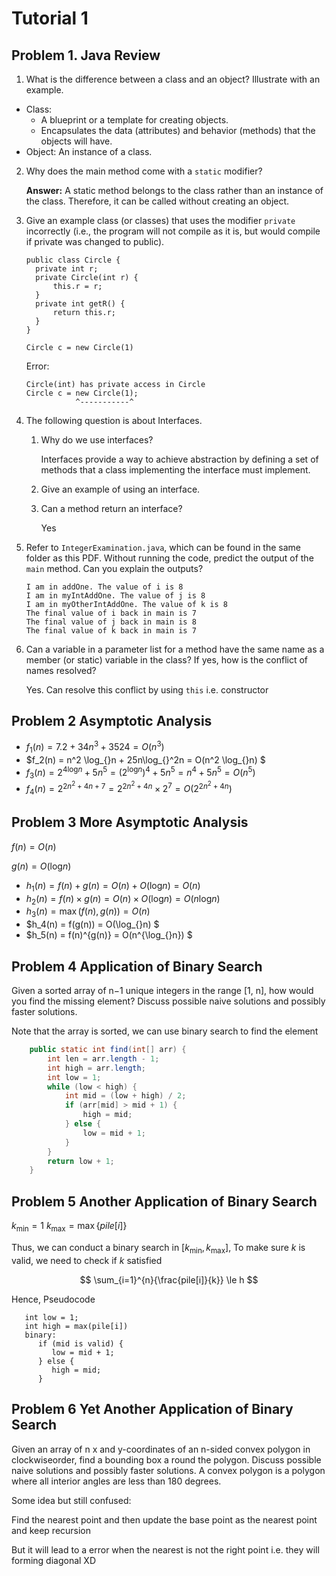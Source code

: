 # Tutorial 1

## Problem 1. Java Review

1. What is the difference between a class and an object? Illustrate with an example.

- Class:
  - A blueprint or a template for creating objects.
  - Encapsulates the data (attributes) and behavior (methods) that the objects will have.
- Object: An instance of a class.

2. Why does the main method come with a `static` modifier?

   **Answer:** A static method belongs to the class rather than an instance of the class. Therefore, it can be called without creating an object.
3. Give an example class (or classes) that uses the modifier
   `private` incorrectly (i.e., the program will not compile as it is, but would compile if private was changed to public).

   ```
   public class Circle {
     private int r;
     private Circle(int r) {
         this.r = r;
     }
     private int getR() {
         return this.r;
     }
   }

   Circle c = new Circle(1)
   ```

   Error:

   ```
   Circle(int) has private access in Circle
   Circle c = new Circle(1);
              ^-----------^
   ```
4. The following question is about Interfaces.

   1. Why do we use interfaces?

      Interfaces provide a way to achieve abstraction
      by defining a set of methods that a class implementing
      the interface must implement.
   2. Give an example of using an interface.
   3. Can a method return an interface?

      Yes
5. Refer to ``IntegerExamination.java``, which can be found in the same folder as this PDF.
   Without running the code, predict the output of the `main` method. Can you explain the
   outputs?

   ```
   I am in addOne. The value of i is 8
   I am in myIntAddOne. The value of j is 8
   I am in myOtherIntAddOne. The value of k is 8
   The final value of i back in main is 7
   The final value of j back in main is 8
   The final value of k back in main is 7
   ```
6. Can a variable in a parameter list for a method have the same name as a member (or static)
   variable in the class? If yes, how is the conflict of names resolved?

   Yes. Can resolve this conflict by using `this` i.e. constructor

## Problem 2 Asymptotic Analysis

- $f_1(n)= 7.2 + 34n^3 + 3524 = O(n^3)$
- $f_2(n) = n^2 \log_{}n + 25n\log_{}^2n = O(n^2 \log_{}n) $
- $f_3(n) = 2^{4\log_{}n} + 5n^5 = (2^{\log_{}n})^4 + 5n^5 = n^4 + 5n^5 = O(n^5)$
- $f_4(n) = 2^{2n^2 + 4n + 7} = 2^{2n^2 + 4n} \times 2^7= O(2^{2n^2 + 4n})$

## Problem 3 More Asymptotic Analysis

$f(n) = O(n)$

$g(n) = O(\log_{}n)$

- $h_1(n) = f(n) + g(n) = O(n) + O(\log_{}n) = O(n)$
- $h_2(n) = f(n) \times g(n) = O(n) \times O(\log_{}n) = O(n\log_{}n)$
- $h_3(n) = \max (f(n), g(n)) = O(n)$
- $h_4(n) = f(g(n)) = O(\log_{}n) $
- $h_5(n) = f(n)^{g(n)} = O(n^{\log_{}n}) $

## Problem 4 Application of Binary Search

Given a sorted array of n−1 unique integers in the range [1, n], how would you find the missing element? Discuss possible naive solutions and possibly faster solutions.

Note that the array is sorted, we can use binary search to find the element

```java
    public static int find(int[] arr) {
        int len = arr.length - 1;
        int high = arr.length;
        int low = 1;
        while (low < high) {
            int mid = (low + high) / 2;
            if (arr[mid] > mid + 1) {
                high = mid;
            } else {
                low = mid + 1;
            }
        }
        return low + 1;
    }
```

## Problem 5 Another Application of Binary Search

$k_{\min} = 1$
$k_{\max} = \max {\{pile[i]}\}$

Thus, we can conduct a binary search in $[k_{\min}, k_{\max}]$, To make sure $k$ is valid, we need to check if $k$ satisfied

$$
\sum_{i=1}^{n}{\frac{pile[i]}{k}} \le h
$$

Hence, Pseudocode

```
   int low = 1;
   int high = max(pile[i])
   binary: 
      if (mid is valid) {
         low = mid + 1;
      } else {
         high = mid;
      }
```

## Problem 6 Yet Another Application of Binary Search

Given an array of n x and y-coordinates of an n-sided convex polygon in clockwiseorder, find a bounding box a round the polygon. Discuss possible naive solutions and possibly faster solutions. A convex polygon is a polygon where all interior angles are less than 180 degrees.

Some idea but still confused:

Find the nearest point and then update the base point as the nearest point and keep recursion

But it will lead to a error when the nearest is not the right point i.e. they will forming diagonal XD
